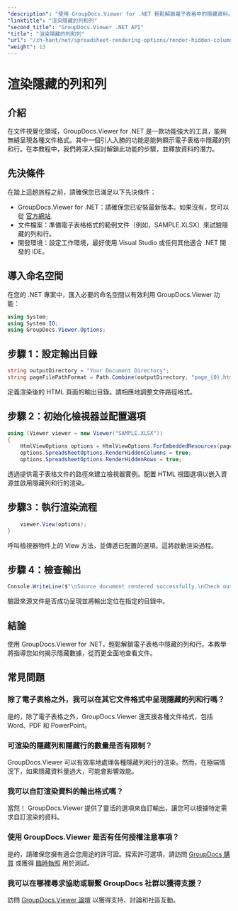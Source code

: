 ```yaml
---
"description": "使用 GroupDocs.Viewer for .NET 輕鬆解鎖電子表格中的隱藏資料。按照我們的逐步指南，顯示隱藏的列和行。"
"linktitle": "渲染隱藏的列和列"
"second_title": "GroupDocs.Viewer .NET API"
"title": "渲染隱藏的列和列"
"url": "/zh-hant/net/spreadsheet-rendering-options/render-hidden-columns-rows/"
"weight": 13
---
```


# 渲染隱藏的列和列

## 介紹
在文件視覺化領域，GroupDocs.Viewer for .NET 是一款功能強大的工具，能夠無縫呈現各種文件格式。其中一個引人入勝的功能是能夠顯示電子表格中隱藏的列和行。在本教程中，我們將深入探討解鎖此功能的步驟，並釋放資料的潛力。
## 先決條件
在踏上這趟旅程之前，請確保您已滿足以下先決條件：
- GroupDocs.Viewer for .NET：請確保您已安裝最新版本。如果沒有，您可以從 [官方網站](https://releases。groupdocs.com/viewer/net/).
- 文件檔案：準備電子表格格式的範例文件（例如，SAMPLE.XLSX）來試驗隱藏的列和行。
- 開發環境：設定工作環境，最好使用 Visual Studio 或任何其他適合 .NET 開發的 IDE。
## 導入命名空間
在您的 .NET 專案中，匯入必要的命名空間以有效利用 GroupDocs.Viewer 功能：
```csharp
using System;
using System.IO;
using GroupDocs.Viewer.Options;
```
## 步驟 1：設定輸出目錄
```csharp
string outputDirectory = "Your Document Directory";
string pageFilePathFormat = Path.Combine(outputDirectory, "page_{0}.html");
```
定義渲染後的 HTML 頁面的輸出目錄。請相應地調整文件路徑格式。
## 步驟 2：初始化檢視器並配置選項
```csharp
using (Viewer viewer = new Viewer("SAMPLE.XLSX"))
{
    HtmlViewOptions options = HtmlViewOptions.ForEmbeddedResources(pageFilePathFormat);
    options.SpreadsheetOptions.RenderHiddenColumns = true;
    options.SpreadsheetOptions.RenderHiddenRows = true;
```
透過提供電子表格文件的路徑來建立檢視器實例。配置 HTML 視圖選項以嵌入資源並啟用隱藏列和行的渲染。
## 步驟3：執行渲染流程
```csharp
    viewer.View(options);
}
```
呼叫檢視器物件上的 View 方法，並傳遞已配置的選項。這將啟動渲染過程。
## 步驟 4：檢查輸出
```csharp
Console.WriteLine($"\nSource document rendered successfully.\nCheck output in {outputDirectory}.");
```
驗證來源文件是否成功呈現並將輸出定位在指定的目錄中。
## 結論
使用 GroupDocs.Viewer for .NET，輕鬆解鎖電子表格中隱藏的列和行。本教學將指導您如何揭示隱藏數據，從而更全面地查看文件。
## 常見問題
### 除了電子表格之外，我可以在其它文件格式中呈現隱藏的列和行嗎？
是的，除了電子表格之外，GroupDocs.Viewer 還支援各種文件格式，包括 Word、PDF 和 PowerPoint。
### 可渲染的隱藏列和隱藏行的數量是否有限制？
GroupDocs.Viewer 可以有效率地處理各種隱藏列和行的渲染。然而，在極端情況下，如果隱藏資料量過大，可能會影響效能。
### 我可以自訂渲染資料的輸出格式嗎？
當然！ GroupDocs.Viewer 提供了靈活的選項來自訂輸出，讓您可以根據特定需求自訂渲染的資料。
### 使用 GroupDocs.Viewer 是否有任何授權注意事項？
是的，請確保您擁有適合您用途的許可證。探索許可選項，請訪問 [GroupDocs 購買](https://purchase.groupdocs.com/buy) 或獲得 [臨時執照](https://purchase.groupdocs.com/temporary-license/) 用於測試。
### 我可以在哪裡尋求協助或聯繫 GroupDocs 社群以獲得支援？
訪問 [GroupDocs.Viewer 論壇](https://forum.groupdocs.com/c/viewer/9) 以獲得支持、討論和社區互動。